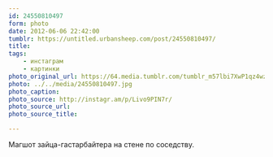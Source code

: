 ```yaml
---
id: 24550810497
form: photo
date: 2012-06-06 22:42:00
tumblr: https://untitled.urbansheep.com/post/24550810497/
title:
tags:
    - инстаграм
    - картинки
photo_original_url: https://64.media.tumblr.com/tumblr_m57lbi7XwP1qz4wzio1_640.jpg
photo: ../../media/24550810497.jpg
photo_caption:
photo_source: http://instagr.am/p/Livo9PIN7r/
photo_source_url:
photo_source_title:

---
```


<p>Магшот зайца-гастарбайтера на стене по соседству.</p>
